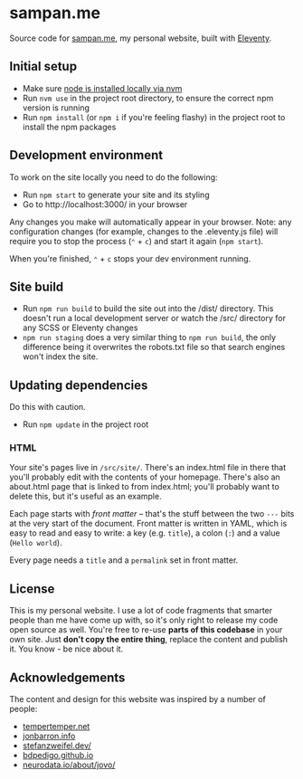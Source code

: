# sampan.me

Source code for [sampan.me](https://sampan.me), my personal website, built with [Eleventy](https://www.11ty.dev/).

## Initial setup

- Make sure [node is installed locally via nvm](https://www.tempertemper.net/blog/using-nvm-on-macos)
- Run `nvm use` in the project root directory, to ensure the correct npm version is running
- Run `npm install` (or `npm i` if you're feeling flashy) in the project root to install the npm packages

## Development environment

To work on the site locally you need to do the following:

- Run `npm start` to generate your site and its styling
- Go to http://localhost:3000/ in your browser

Any changes you make will automatically appear in your browser. Note: any configuration changes (for example, changes to the .eleventy.js file) will require you to stop the process (`⌃` + `c`) and start it again (`npm start`).

When you're finished, `⌃` + `c` stops your dev environment running.

## Site build

- Run `npm run build` to build the site out into the /dist/ directory. This doesn't run a local development server or watch the /src/ directory for any SCSS or Eleventy changes
- `npm run staging` does a very similar thing to `npm run build`, the only difference being it overwrites the robots.txt file so that search engines won't index the site.

## Updating dependencies

Do this with caution.

- Run `npm update` in the project root

### HTML

Your site's pages live in `/src/site/`. There's an index.html file in there that you'll probably edit with the contents of your homepage. There's also an about.html page that is linked to from index.html; you'll probably want to delete this, but it's useful as an example.

Each page starts with <i>front matter</i> – that's the stuff between the two `---` bits at the very start of the document. Front matter is written in YAML, which is easy to read and easy to write: a key (e.g. `title`), a colon (`:`) and a value (`Hello world`).

Every page needs a `title` and a `permalink` set in front matter.

## License

This is my personal website. I use a lot of code fragments that smarter people than me have come up with, so it's only right to release my code open source as well. You're free to re-use **parts of this codebase** in your own site. Just **don't copy the entire thing**, replace the content and publish it. You know - be nice about it.

## Acknowledgements

The content and design for this website was inspired by a number of people:

- [tempertemper.net](https://www.tempertemper.net/)
- [jonbarron.info](https://jonbarron.info/)
- [stefanzweifel.dev/](https://stefanzweifel.dev/)
- [bdpedigo.github.io](https://bdpedigo.github.io/)
- [neurodata.io/about/jovo/](https://neurodata.io/about/jovo/)
